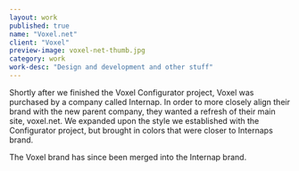 ```yaml
---
layout: work
published: true
name: "Voxel.net"
client: "Voxel"
preview-image: voxel-net-thumb.jpg
category: work
work-desc: "Design and development and other stuff"
---
```


Shortly after we finished the Voxel Configurator project, Voxel was purchased by a company called Internap. In order to more closely align their brand with the new parent company, they wanted a refresh of their main site, voxel.net. We expanded upon the style we established with the Configurator project, but brought in colors that were closer to Internaps brand. 

The Voxel brand has since been merged into the Internap brand.
